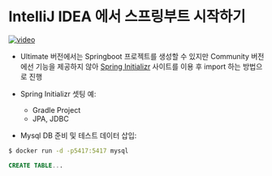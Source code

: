 [videoUrl]: https://show-me-the-video-example.herokuapp.com/example-video-03.mp4
[thumbnailUrl]: https://show-me-the-video-example.herokuapp.com/example-image-03.png
[tags]: idea,springboot
[author]: me@aluc.io
[duration]: 00:58
[prev]: ./02-intellij-basic-usage-setting.md
[next]: ./04-intellij-editorconfig.md
[createTime]: Jun-12-2016-16:23:00-GMT+0900
[updateTime]: null

# IntelliJ IDEA 에서 스프링부트 시작하기

[![video][thumbnailUrl]][videoUrl]

- Ultimate 버전에서는 Springboot 프로젝트를 생성할 수 있지만 Community 버전에선
  기능을 제공하지 않아 [Spring Initializr][spring_initializr] 사이트를 이용 후
  import 하는 방법으로 진행

- Spring Initializr 셋팅 예:
    - Gradle Project
    - JPA, JDBC

- Mysql DB 준비 및 테스트 데이터 삽입:

```sh
$ docker run -d -p5417:5417 mysql
```

```sql
CREATE TABLE...
```

[spring_initializr]: https://start.spring.io/
